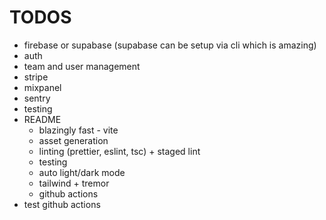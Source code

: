 # TODOS

- firebase or supabase (supabase can be setup via cli which is amazing)
- auth
- team and user management
- stripe
- mixpanel
- sentry
- testing
- README
  - blazingly fast - vite
  - asset generation
  - linting (prettier, eslint, tsc) + staged lint
  - testing
  - auto light/dark mode
  - tailwind + tremor
  - github actions
- test github actions
